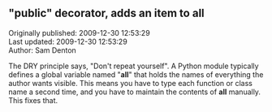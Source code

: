 ## "public" decorator, adds an item to __all__  
Originally published: 2009-12-30 12:53:29  
Last updated: 2009-12-30 12:53:29  
Author: Sam Denton  
  
The DRY principle says, "Don't repeat yourself".  A Python module typically defines a global variable named "__all__" that holds the names of everything the author wants visible.  This means you have to type each function or class name a second time, and you have to maintain the contents of __all__ manually.  This fixes that.